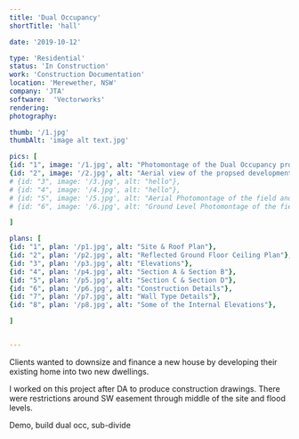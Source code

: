 ```yaml
---
title: 'Dual Occupancy'
shortTitle: 'hall'

date: '2019-10-12'

type: 'Residential'
status: 'In Construction'
work: 'Construction Documentation'
location: 'Merewether, NSW'
company: 'JTA'
software:  'Vectorworks'
rendering:
photography: 

thumb: '/1.jpg'
thumbAlt: 'image alt text.jpg'

pics: [
{id: "1", image: '/1.jpg', alt: "Photomontage of the Dual Occupancy project from Hall St"},
{id: "2", image: '/2.jpg', alt: "Aerial view of the propsed development, showing the general nature of and size of the buildings"},
# {id: "3", image: '/3.jpg', alt: "hello"},
# {id: "4", image: '/4.jpg', alt: "hello"},
# {id: "5", image: '/5.jpg', alt: "Aerial Photomontage of the field and proposed facility building"},
# {id: "6", image: '/6.jpg', alt: "Ground Level Photomontage of the field and proposed facility building"}

]

plans: [
{id: "1", plan: '/p1.jpg', alt: "Site & Roof Plan"},
{id: "2", plan: '/p2.jpg', alt: "Reflected Ground Floor Ceiling Plan"},
{id: "3", plan: '/p3.jpg', alt: "Elevations"},
{id: "4", plan: '/p4.jpg', alt: "Section A & Section B"},
{id: "5", plan: '/p5.jpg', alt: "Section C & Section D"},
{id: "6", plan: '/p6.jpg', alt: "Construction Details"},
{id: "7", plan: '/p7.jpg', alt: "Wall Type Details"},
{id: "8", plan: '/p8.jpg', alt: "Some of the Internal Elevations"},

]


---
```


Clients wanted to downsize and finance a new house by developing their existing home into two new dwellings.

I worked on this project after DA to produce construction drawings.
There were restrictions around SW easement through middle of the site and flood levels.

Demo, build dual occ, sub-divide
